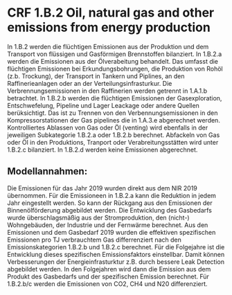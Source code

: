 # CRF 1.B.2 Oil, natural gas and other emissions from energy production	

In 1.B.2 werden die flüchtigen Emissionen aus der Produktion und dem Transport von flüssigen und Gasförmigen Brennstoffen bilanziert.
In 1.B.2.a werden die Emissionen aus der Ölverabeitung behandelt.
Das umfasst die flüchtigen Emissionen bei Erkundungsbohrungen, die Produktion von Rohöl (z.b. Trockung), der Transport in Tankern und Piplines, an den Raffinerieanlagen oder an der Verteilungsinfrasturkur.
Die Verbrennungsemissionen in den Raffinerien werden getrennt in 1.A.1.b betrachtet.
In 1.B.2.b werden die flüchtigen Emissionen der Gasexploration, Entschwefelung, Pipeline und Lager Leackage oder andere Quellen berüksichtigt.
Das ist zu Trennen von den Verbennungsemissionen in den Kompressorstationen der Gas pipelines die in 1.A.3.e abgerechnet werden.
Kontrolliertes Ablassen von Gas oder Öl (venting) wird ebenfalls in der jeweiligen Subkategorie 1.B.2.a oder 1.B.2.b berechnet.
Abfackeln von Gas oder Öl in den Produktions, Tranport oder Verabreitungsstätten wird unter 1.B.2.c bilanziert.
In 1.B.2.d werden keine Emissionen abgerechnet.

## Modellannahmen:

Die Emissionen für das Jahr 2019 wurden direkt aus dem NIR 2019 übernommen.
Für die Emissioneen in 1.B.2.a kann die Reduktion in jedem Jahr eingestellt werden.
So kann der Rückgang aus den Emissionen der Binnenölförderung abgebildet werden.
Die Entwicklung des Gasbedarfs wurde überschlagsmäßig aus der Stromproduktion, den (nicht-) Wohngebäuden, der Industrie und der Fernwärme berechnet.
Aus den Emissionen und dem Gasbedarf 2019 wurden die effektiven spezifischen Emissionen pro TJ verbrauchtem Gas differrenziert nach den Emissionskategorien 1.B.2.b und 1.B.2.c berechnet. 
Für die Folgejahre ist die Entwicklung dieses spezifischen Emissionsfaktors einstellbar.
Damit können Verbesserungen der Energieinfrasturktur z.B. durch bessere Leak Detection abgebildet werden.
In den Folgejahren wird dann die Emission aus dem Produkt des Gasbedarfs und der spezifischen Emission berechnet.
Für 1.B.2.b/c werden die Emissionen von CO2, CH4 und N20 differenziert.
